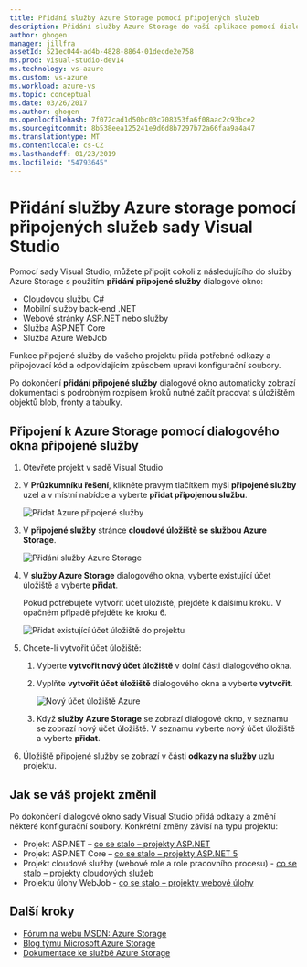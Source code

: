 ```yaml
---
title: Přidání služby Azure Storage pomocí připojených služeb
description: Přidání služby Azure Storage do vaší aplikace pomocí dialogu Visual Studio přidání připojené služby
author: ghogen
manager: jillfra
assetId: 521ec044-ad4b-4828-8864-01decde2e758
ms.prod: visual-studio-dev14
ms.technology: vs-azure
ms.custom: vs-azure
ms.workload: azure-vs
ms.topic: conceptual
ms.date: 03/26/2017
ms.author: ghogen
ms.openlocfilehash: 7f072cad1d50bc03c708353fa6f08aac2c93bce2
ms.sourcegitcommit: 8b538eea125241e9d6d8b7297b72a66faa9a4a47
ms.translationtype: MT
ms.contentlocale: cs-CZ
ms.lasthandoff: 01/23/2019
ms.locfileid: "54793645"
---
```

# <a name="adding-azure-storage-by-using-visual-studio-connected-services"></a>Přidání služby Azure storage pomocí připojených služeb sady Visual Studio
Pomocí sady Visual Studio, můžete připojit cokoli z následujícího do služby Azure Storage s použitím **přidání připojené služby** dialogové okno:

- Cloudovou službu C#
- Mobilní služby back-end .NET
- Webové stránky ASP.NET nebo služby
- Služba ASP.NET Core
- Služba Azure WebJob

Funkce připojené služby do vašeho projektu přidá potřebné odkazy a připojovací kód a odpovídajícím způsobem upraví konfigurační soubory.

Po dokončení **přidání připojené služby** dialogové okno automaticky zobrazí dokumentaci s podrobným rozpisem kroků nutné začít pracovat s úložištěm objektů blob, fronty a tabulky.

## <a name="connect-to-azure-storage-using-the-connected-services-dialog"></a>Připojení k Azure Storage pomocí dialogového okna připojené služby
1. Otevřete projekt v sadě Visual Studio

1. V **Průzkumníku řešení**, klikněte pravým tlačítkem myši **připojené služby** uzel a v místní nabídce a vyberte **přidat připojenou službu**.

    ![Přidat Azure připojené služby](./media/vs-azure-tools-connected-services-storage/IC796702.png)

1. V **připojené služby** stránce **cloudové úložiště se službou Azure Storage**.

    ![Přidání služby Azure Storage](./media/vs-azure-tools-connected-services-storage/add-azure-storage.png)

1. V **služby Azure Storage** dialogového okna, vyberte existující účet úložiště a vyberte **přidat**.

    Pokud potřebujete vytvořit účet úložiště, přejděte k dalšímu kroku. V opačném případě přejděte ke kroku 6.

    ![Přidat existující účet úložiště do projektu](./media/vs-azure-tools-connected-services-storage/select-azure-storage-account.png)

1. Chcete-li vytvořit účet úložiště:

   1. Vyberte **vytvořit nový účet úložiště** v dolní části dialogového okna.

   1. Vyplňte **vytvořit účet úložiště** dialogového okna a vyberte **vytvořit**.

       ![Nový účet úložiště Azure](./media/vs-azure-tools-connected-services-storage/create-storage-account.png)

   1. Když **služby Azure Storage** se zobrazí dialogové okno, v seznamu se zobrazí nový účet úložiště. V seznamu vyberte nový účet úložiště a vyberte **přidat**.

1. Úložiště připojené služby se zobrazí v části **odkazy na služby** uzlu projektu.

## <a name="how-your-project-is-modified"></a>Jak se váš projekt změnil
Po dokončení dialogové okno sady Visual Studio přidá odkazy a změní některé konfigurační soubory. Konkrétní změny závisí na typu projektu:

- Projekt ASP.NET – [co se stalo – projekty ASP.NET](http://go.microsoft.com/fwlink/p/?LinkId=513126)
- Projekt ASP.NET Core – [co se stalo – projekty ASP.NET 5](http://go.microsoft.com/fwlink/p/?LinkId=513124)
- Projekt cloudové služby (webové role a role pracovního procesu) - [co se stalo – projekty cloudových služeb](http://go.microsoft.com/fwlink/p/?LinkId=516965)
- Projektu úlohy WebJob - [co se stalo – projekty webové úlohy](/azure/visual-studio/vs-storage-webjobs-what-happened)

## <a name="next-steps"></a>Další kroky
- [Fórum na webu MSDN: Azure Storage](https://social.msdn.microsoft.com/forums/azure/home?forum=windowsazuredata)
- [Blog týmu Microsoft Azure Storage](http://blogs.msdn.com/b/windowsazurestorage/)
- [Dokumentace ke službě Azure Storage](https://docs.microsoft.com/azure/storage/)
